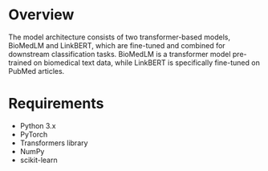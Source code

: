 # Overview
The model architecture consists of two transformer-based models, BioMedLM and LinkBERT, which are fine-tuned and combined for downstream classification tasks. BioMedLM is a transformer model pre-trained on biomedical text data, while LinkBERT is specifically fine-tuned on PubMed articles.

# Requirements
- Python 3.x
- PyTorch
- Transformers library
- NumPy
- scikit-learn

